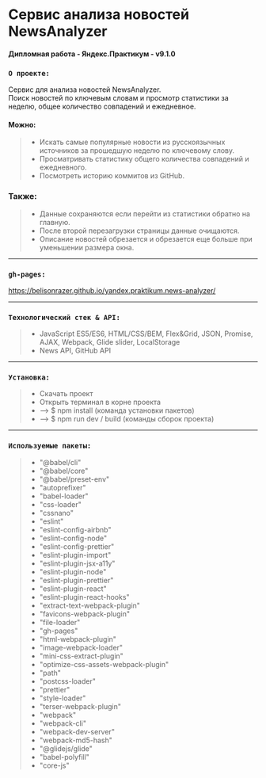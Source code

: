# Сервис анализа новостей NewsAnalyzer
#### Дипломная работа - Яндекс.Практикум - v9.1.0
### `О проекте:`
Сервис для анализа новостей NewsAnalyzer.\
Поиск новостей по ключевым словам и просмотр статистики за неделю, общее количество совпадений и ежедневное.

#### Можно:
> * Искать самые популярные новости из русскоязычных источников за прошедшую неделю по ключевому слову.
> * Просматривать статистику общего количества совпадений и ежедневного.
> * Посмотреть историю коммитов из GitHub.

### Также:
> * Данные сохраняются если перейти из статистики обратно на главную.
> * После второй перезагрузки страницы данные очищаются.
> * Описание новостей обрезается и обрезается еще больше при уменьшении размера окна.

---
### `gh-pages:` 
https://belisonrazer.github.io/yandex.praktikum.news-analyzer/

---
### `Технологический стек & API:`
> * JavaScript ES5/ES6, HTML/CSS/BEM, Flex&Grid, JSON, Promise, AJAX, Webpack, Glide slider, LocalStorage
> * News API, GitHub API

---
### `Установка:`
> * Скачать проект
> * Открыть терминал в корне проекта
> * --> $ npm install (команда установки пакетов)
> * --> $ npm run dev / build (команды сборок проекта)

---
### `Используемые пакеты:`
> * "@babel/cli"
> * "@babel/core"
> * "@babel/preset-env"
> * "autoprefixer"
> * "babel-loader"
> * "css-loader"
> * "cssnano"
> * "eslint"
> * "eslint-config-airbnb"
> * "eslint-config-node"
> * "eslint-config-prettier"
> * "eslint-plugin-import"
> * "eslint-plugin-jsx-a11y"
> * "eslint-plugin-node"
> * "eslint-plugin-prettier"
> * "eslint-plugin-react"
> * "eslint-plugin-react-hooks"
> * "extract-text-webpack-plugin"
> * "favicons-webpack-plugin"
> * "file-loader"
> * "gh-pages"
> * "html-webpack-plugin"
> * "image-webpack-loader"
> * "mini-css-extract-plugin"
> * "optimize-css-assets-webpack-plugin"
> * "path"
> * "postcss-loader"
> * "prettier"
> * "style-loader"
> * "terser-webpack-plugin"
> * "webpack"
> * "webpack-cli"
> * "webpack-dev-server"
> * "webpack-md5-hash"
> * "@glidejs/glide"
> * "babel-polyfill"
> * "core-js"